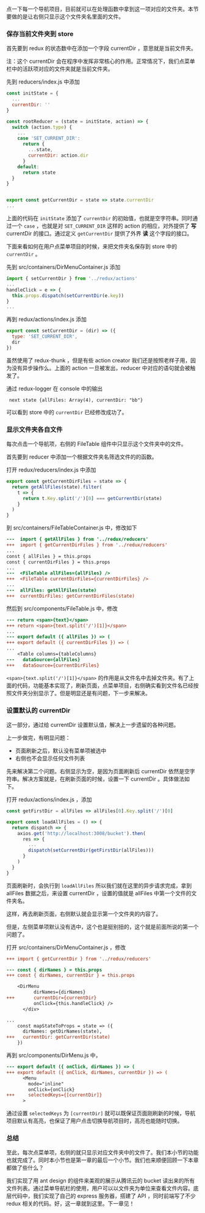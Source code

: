 点一下每一个导航项目，目前就可以在处理函数中拿到这一项对应的文件夹。本节要做的是让右侧只显示这个文件夹名里面的文件。

### 保存当前文件夹到 store

首先要到 redux 的状态数中在添加一个字段 currentDir ，意思就是当前文件夹。

注：这个 currentDir 会在程序中发挥非常核心的作用。正常情况下，我们点菜单栏中的活跃项对应的文件夹就是当前文件夹。

先到 reducers/index.js 中添加

```js
const initState = {
  ...
  currentDir: ''
}

const rootReducer = (state = initState, action) => {
  switch (action.type) {
    ...
    case 'SET_CURRENT_DIR':
      return {
        ...state,
        currentDir: action.dir
      }
    default:
      return state
  }
}


export const getCurrentDir = state => state.currentDir
...
```

上面的代码在 `initState` 添加了 `currentDir` 的初始值，也就是空字符串。同时通过一个 `case` ，也就是对 `SET_CURRENT_DIR` 这样的 action 的相应，对外提供了 **写** currentDir 的接口。通过定义 `getCurrentDir` 提供了外界 **读** 这个字段的接口。

下面来看如何在用户点菜单项目的时候，来把文件夹名保存到 store 中的 `currentDir` 。

先到 src/containers/DirMenuContainer.js 添加

```js
import { setCurrentDir } from '../redux/actions'
...
handleClick = e => {
  this.props.dispatch(setCurrentDir(e.key))
}
...

```

再到 redux/actions/index.js 添加

```js
export const setCurrentDir = (dir) => ({
  type: 'SET_CURRENT_DIR',
  dir
})
```

虽然使用了 redux-thunk ，但是有些 action creator 我们还是按照老样子用，因为没有异步操作么。上面的 action 一旦被发出，reducer 中对应的语句就会被触发了。

通过 redux-logger 在 console 中的输出

```
 next state {allFiles: Array(4), currentDir: "bb"}
```

可以看到 store 中的 `currentDir` 已经修改成功了。


### 显示文件夹各自文件

每次点击一个导航项，右侧的 FileTable 组件中只显示这个文件夹中的文件。

首先要到 reducer 中添加一个根据文件夹名筛选文件的的函数。

打开 redux/reducers/index.js 中添加

```js
export const getCurrentDirFiles = state => {
  return getAllFiles(state).filter(
    t => {
      return t.Key.split('/')[0] === getCurrentDir(state)
    }
  )
}
```

到 src/containers/FileTableContainer.js 中，修改如下

```diff
---  import { getAllFiles } from '../redux/reducers'
+++  import { getCurrentDirFiles } from '../redux/reducers'
...
const { allFiles } = this.props
const { currentDirFiles } = this.props
...
---  <FileTable allFiles={allFiles} />
+++  <FileTable currentDirFiles={currentDirFiles} />
...
---  allFiles: getAllFiles(state)
+++  currentDirFiles: getCurrentDirFiles(state)
```

然后到 src/components/FileTable.js 中，修改

```diff
--- return <span>{text}</span>
+++ return <span>{text.split('/')[1]}</span>
...
--- export default ({ allFiles }) => (
+++ export default ({ currentDirFiles }) => (
...
    <Table columns={tableColumns}
---   dataSource={allFiles}
+++   dataSource={currentDirFiles}
```

`<span>{text.split('/')[1]}</span>` 的作用是从文件名中去掉文件夹。有了上面的代码，功能基本实现了，刷新页面，点菜单项目，右侧确实看到文件名已经按照文件夹分别显示了。但是明显还是有问题，下一步来解决。


### 设置默认的 currentDir

这一部分，通过给 currentDir 设置默认值，解决上一步遗留的各种问题。

上一步做完，有明显问题：

- 页面刷新之后，默认没有菜单项被选中
- 右侧也不会显示任何文件列表

先来解决第二个问题。右侧显示为空，是因为页面刷新后 currentDir 依然是空字符串。解决方案就是，在刷新页面的时候，设置一下 currentDir 。具体做法如下。

打开 redux/actions/index.js ，添加

```js
const getFirstDir = allFiles => allFiles[0].Key.split('/')[0]

export const loadAllFiles = () => {
  return dispatch => {
    axios.get('http://localhost:3008/bucket').then(
      res => {
        ...
        dispatch(setCurrentDir(getFirstDir(allFiles)))
      }
    )
  }
}
```

页面刷新时，会执行到 `loadAllFiles` 所以我们就在这里的异步请求完成，拿到 allFiles 数据之后，来设置 currentDir ，设置的值就是 allFiles 中第一个文件的文件夹名。

这样，再去刷新页面，右侧默认就会显示第一个文件夹的内容了。

但是，左侧菜单项默认没有选中，这个也是挺别扭的，这个就是前面所说的第一个问题了。

打开 src/containers/DirMenuContainer.js ，修改

```diff
+++ import { getCurrentDir } from '../redux/reducers'

--- const { dirNames } = this.props
+++ const { dirNames, currentDir } = this.props

    <DirMenu
          dirNames={dirNames}
+++       currentDir={currentDir}
          onClick={this.handleClick} />
      </div>

...
    const mapStateToProps = state => ({
      dirNames: getDirNames(state),
+++   currentDir: getCurrentDir(state)
    })
```

再到 src/components/DirMenu.js 中，

```diff
--- export default ({ onClick, dirNames }) => (
+++ export default ({ onClick, dirNames, currentDir }) => (
      <Menu
        mode="inline"
        onClick={onClick}
+++     selectedKeys={[currentDir]}
      >
```

通过设置 `selectedKeys` 为 `[currentDir]` 就可以既保证页面刚刷新的时候，导航项目默认有高亮，也保证了用户点击切换导航项目时，高亮也能随时切换。

### 总结

至此，每次点菜单项，右侧的就只显示对应文件夹中的文件了。我们本小节的功能也就完成了。同时本小节也是第一章的最后一个小节。我们也来顺便回顾一下本章都做了些什么？

我们实现了用 ant design 的组件来美观的展示从腾讯云的 bucket 读出来的所有文件列表。通过菜单导航栏的使用，用户可以以文件夹为单位来查看文件内容。底层代码中，我们实现了自己的 express 服务器，搭建了 API ，同时前端写了不少 redux 相关的代码。好，这一章就到这里。下一章见！
